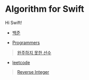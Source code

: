 # Algorithm for Swift
Hi  Swift!



* [백준](https://www.acmicpc.net) 

>
>
>

* [Programmers](https://programmers.co.kr)

>[완주하지 못한 선수](https://programmers.co.kr/learn/courses/30/lessons/42576)
>
>

* [leetcode](https://leetcode.com)

>
>
>[Reverse Integer](https://leetcode.com/problems/reverse-integer/)